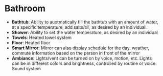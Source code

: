 # Bathroom
- **Bathtub**:  Ability to auotmatically fill the bathtub with an amount of water, at a specific temperature, add salts/oil, as desired by an individual.
- **Shower**:  Ability to set the water temperature, as desired by an individual
- **Towels**:  Heated towel system
- **Floor**:  Heated floor
- **Smart Mirror**:  Mirror can also display schedule for the day, weather, commute information based on the person in front of the mirror
- **Ambiance**:  Lights/vent can be turned on by voice, motion, etc.  Lights can be in different colors and brightness, controlled by routine or voice.  Sound system
